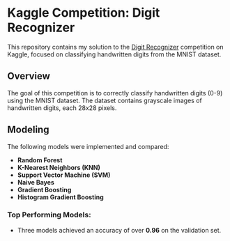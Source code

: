 # Kaggle Competition: Digit Recognizer

This repository contains my solution to the [Digit Recognizer](https://www.kaggle.com/competitions/digit-recognizer) competition on Kaggle, focused on classifying handwritten digits from the MNIST dataset.

## Overview

The goal of this competition is to correctly classify handwritten digits (0-9) using the MNIST dataset. The dataset contains grayscale images of handwritten digits, each 28x28 pixels.

## Modeling

The following models were implemented and compared:

- **Random Forest**
- **K-Nearest Neighbors (KNN)**
- **Support Vector Machine (SVM)**
- **Naive Bayes**
- **Gradient Boosting**
- **Histogram Gradient Boosting**

### Top Performing Models:
- Three models achieved an accuracy of over **0.96** on the validation set.
